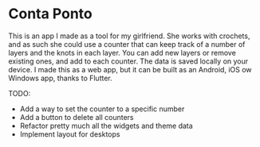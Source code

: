 # Conta Ponto
This is an app I made as a tool for my girlfriend. She works with crochets, and as such she could use a counter that can keep track of a number of layers and the knots in each layer. 
You can add new layers or remove existing ones, and add to each counter. The data is saved locally on your device.
I made this as a web app, but it can be built as an Android, iOS ow Windows app, thanks to Flutter.

TODO: 
- Add a way to set the counter to a specific number 
- Add a button to delete all counters 
- Refactor pretty much all the widgets and theme data 
- Implement layout for desktops